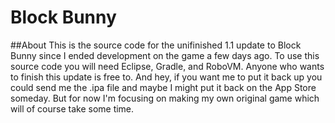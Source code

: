 Block Bunny
===========

##About
This is the source code for the unifinished 1.1 update to Block Bunny since I ended development on the game a few days ago. To use this source code you will need Eclipse, Gradle, and RoboVM. Anyone who wants to finish this update is free to. And hey, if you want me to put it back up you could send me the .ipa file and maybe I might put it back on the App Store someday. But for now I'm focusing on making my own original game which will of course take some time.
